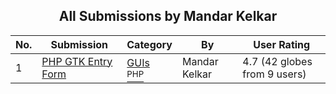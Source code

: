 ﻿<div align="center">

## All Submissions by Mandar Kelkar

</div>

No.  | Submission | Category | By   | User Rating
---- | ---------- | -------- | ---- | -----------
1 | [PHP GTK Entry Form<br />](https://github.com/Planet-Source-Code/mandar-kelkar-php-gtk-entry-form__8-604) | [GUIs<br /><sup>PHP</sup>](../ByCategory/guis__8-30.md) | Mandar Kelkar | 4.7 (42 globes from 9 users)
